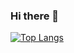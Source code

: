 ### Hi there 👋

[![Top Langs](https://github-readme-stats.vercel.app/api/top-langs/?username=XPerezX&layout=compact&theme=jolly)](https://github.com/anuraghazra/github-readme-stats)
